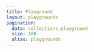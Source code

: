 ```yaml
---
title: Playground
layout: playgrounds
pagination:
  data: collections.playground
  size: 100
  alias: playgrounds
---
```

